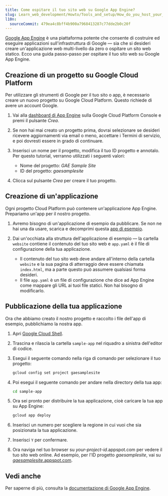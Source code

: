 ```yaml
---
title: Come ospitare il tuo sito web su Google App Engine?
slug: Learn_web_development/Howto/Tools_and_setup/How_do_you_host_your_website_on_Google_App_Engine
l10n:
  sourceCommit: 479ea4c8bff4b900a7968413287c77dde2b0c20f
---
```


[Google App Engine](https://cloud.google.com/appengine) è una piattaforma potente che consente di costruire ed eseguire applicazioni sull'infrastruttura di Google — sia che si desideri creare un'applicazione web multi-livello da zero o ospitare un sito web statico. Ecco una guida passo-passo per ospitare il tuo sito web su Google App Engine.

## Creazione di un progetto su Google Cloud Platform

Per utilizzare gli strumenti di Google per il tuo sito o app, è necessario creare un nuovo progetto su Google Cloud Platform. Questo richiede di avere un account Google.

1. Vai alla [dashboard di App Engine](https://console.cloud.google.com/projectselector/appengine) sulla Google Cloud Platform Console e premi il pulsante _Crea_.
2. Se non hai mai creato un progetto prima, dovrai selezionare se desideri ricevere aggiornamenti via email o meno, accettare i Termini di servizio, e poi dovresti essere in grado di continuare.
3. Inserisci un nome per il progetto, modifica il tuo ID progetto e annotalo. Per questo tutorial, verranno utilizzati i seguenti valori:

   - Nome del progetto: _GAE Sample Site_
   - ID del progetto: _gaesamplesite_

4. Clicca sul pulsante _Crea_ per creare il tuo progetto.

## Creazione di un'applicazione

Ogni progetto Cloud Platform può contenere un'applicazione App Engine. Prepariamo un'app per il nostro progetto.

1. Avremo bisogno di un'applicazione di esempio da pubblicare. Se non ne hai una da usare, scarica e decomprimi questa [app di esempio](https://gaesamplesite.appspot.com/downloads.html).
2. Dai un'occhiata alla struttura dell'applicazione di esempio — la cartella `website` contiene il contenuto del tuo sito web e `app.yaml` è il file di configurazione della tua applicazione.

   - Il contenuto del tuo sito web deve andare all'interno della cartella `website` e la sua pagina di atterraggio deve essere chiamata `index.html`, ma a parte questo può assumere qualsiasi forma desideri.
   - Il file `app.yaml` è un file di configurazione che dice ad App Engine come mappare gli URL ai tuoi file statici. Non hai bisogno di modificarlo.

## Pubblicazione della tua applicazione

Ora che abbiamo creato il nostro progetto e raccolto i file dell'app di esempio, pubblichiamo la nostra app.

1. Apri [Google Cloud Shell](https://shell.cloud.google.com/).
2. Trascina e rilascia la cartella `sample-app` nel riquadro a sinistra dell'editor di codice.
3. Esegui il seguente comando nella riga di comando per selezionare il tuo progetto:

   ```bash
   gcloud config set project gaesamplesite
   ```

4. Poi esegui il seguente comando per andare nella directory della tua app:

   ```bash
   cd sample-app
   ```

5. Ora sei pronto per distribuire la tua applicazione, cioè caricare la tua app su App Engine:

   ```bash
   gcloud app deploy
   ```

6. Inserisci un numero per scegliere la regione in cui vuoi che sia posizionata la tua applicazione.
7. Inserisci `Y` per confermare.
8. Ora naviga nel tuo browser su _your-project-id_.appspot.com per vedere il tuo sito web online. Ad esempio, per l'ID progetto _gaesamplesite_, vai su [_gaesamplesite_.appspot.com](https://gaesamplesite.appspot.com/).

## Vedi anche

Per saperne di più, consulta la [documentazione di Google App Engine](https://cloud.google.com/appengine/docs/).
